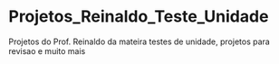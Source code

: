 # Projetos_Reinaldo_Teste_Unidade
Projetos do Prof. Reinaldo da mateira testes de unidade, projetos para revisao e muito mais 
